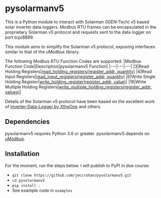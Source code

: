 # pysolarmanv5

This is a Python module to interact with Solarman (IGEN-Tech) v5 based solar
inverter data loggers. Modbus RTU frames can be encapsulated in the proprietary
Solarman v5 protocol and requests sent to the data logger on port tcp/8899.

This module aims to simplify the Solarman v5 protocol, exposing interfaces
similar to that of the uModbus library.

The following Modbus RTU Function Codes are supported:
|Modbus Function Code|Description|pysolarmanv5 Function|
|---|---|---|
|3|Read Holding Registers|[read_holding_registers(register_addr, quantity)](https://github.com/jmccrohan/pysolarmanv5/blob/f6f520f154c8ae3de372f94ca9246ef04556239a/pysolarmanv5/pysolarmanv5.py#L209)
|4|Read Input Registers|[read_input_registers(register_addr, quantity)](https://github.com/jmccrohan/pysolarmanv5/blob/f6f520f154c8ae3de372f94ca9246ef04556239a/pysolarmanv5/pysolarmanv5.py#L201)
|6|Write Single Holding Register|[write_holding_register(register_addr, value)](https://github.com/jmccrohan/pysolarmanv5/blob/f6f520f154c8ae3de372f94ca9246ef04556239a/pysolarmanv5/pysolarmanv5.py#L229)|
|16|Write Multiple Holding Registers|[write_multiple_holding_registers(register_addr, values)](https://github.com/jmccrohan/pysolarmanv5/blob/f6f520f154c8ae3de372f94ca9246ef04556239a/pysolarmanv5/pysolarmanv5.py#L238)|

Details of the Solarman v5 protocol have been based on the excellent work of
[Inverter-Data-Logger by XtheOne](https://github.com/XtheOne/Inverter-Data-Logger/)
and others.

## Dependencies

pysolarmanv5 requires Python 3.8 or greater. pysolarmanv5 depends on [uModbus](https://github.com/AdvancedClimateSystems/uModbus).

## Installation

For the moment, run the steps below. I will publish to PyPI in due course.

- `git clone https://github.com/jmccrohan/pysolarmanv5.git`
- `cd pysolarmanv5`
- `pip install .`
- See example code in `examples`
